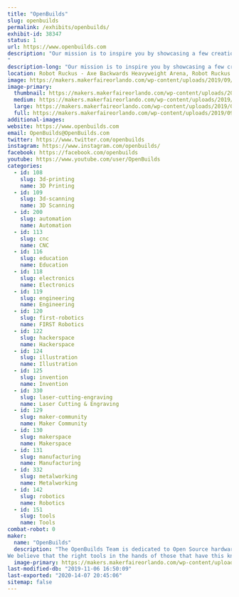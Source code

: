 ```yaml
---
title: "OpenBuilds"
slug: openbuilds
permalink: /exhibits/openbuilds/
exhibit-id: 38347
status: 1
url: https://www.openbuilds.com
description: "Our mission is to inspire you by showcasing a few creations that were made using the OpenBuilds Modular Building System.
"
description-long: "Our mission is to inspire you by showcasing a few creations that were made using the OpenBuilds Modular Building System."
location: Robot Ruckus - Axe Backwards Heavyweight Arena, Robot Ruckus - Small Arena, Spirit Building
image: https://makers.makerfaireorlando.com/wp-content/uploads/2019/09/OpenBuilds-LEAD-1010-1024x1024.jpg
image-primary:
  thumbnail: https://makers.makerfaireorlando.com/wp-content/uploads/2019/09/OpenBuilds-LEAD-1010-150x150.jpg
  medium: https://makers.makerfaireorlando.com/wp-content/uploads/2019/09/OpenBuilds-LEAD-1010-300x300.jpg
  large: https://makers.makerfaireorlando.com/wp-content/uploads/2019/09/OpenBuilds-LEAD-1010-1024x1024.jpg
  full: https://makers.makerfaireorlando.com/wp-content/uploads/2019/09/OpenBuilds-LEAD-1010.jpg
additional-images:
website: https://www.openbuilds.com
email: OpenBuilds@OpenBuilds.com
twitter: https://www.twitter.com/openbuilds
instagram: https://www.instagram.com/openbuilds/
facebook: https://facebook.com/openbuilds
youtube: https://www.youtube.com/user/OpenBuilds
categories:
  - id: 108
    slug: 3d-printing
    name: 3D Printing
  - id: 109
    slug: 3d-scanning
    name: 3D Scanning
  - id: 200
    slug: automation
    name: Automation
  - id: 113
    slug: cnc
    name: CNC
  - id: 116
    slug: education
    name: Education
  - id: 118
    slug: electronics
    name: Electronics
  - id: 119
    slug: engineering
    name: Engineering
  - id: 120
    slug: first-robotics
    name: FIRST Robotics
  - id: 122
    slug: hackerspace
    name: Hackerspace
  - id: 124
    slug: illustration
    name: Illustration
  - id: 125
    slug: invention
    name: Invention
  - id: 330
    slug: laser-cutting-engraving
    name: Laser Cutting & Engraving
  - id: 129
    slug: maker-community
    name: Maker Community
  - id: 130
    slug: makerspace
    name: Makerspace
  - id: 131
    slug: manufacturing
    name: Manufacturing
  - id: 332
    slug: metalworking
    name: Metalworking
  - id: 142
    slug: robotics
    name: Robotics
  - id: 151
    slug: tools
    name: Tools
combat-robot: 0
maker:
  name: "OpenBuilds"
  description: "The OpenBuilds Team is dedicated to Open Source hardware and design. We offer access to tools and advanced technology to anyone with passion, imagination and desire to push their limits as far as possible.
We believe that the right tools in the hands of those that have this knowledge will change the world making a better future for us all."
  image-primary: https://makers.makerfaireorlando.com/wp-content/uploads/2019/08/OpenBuilds_Logo_300.jpg
last-modified-db: "2019-11-06 16:50:09"
last-exported: "2020-14-07 20:45:06"
sitemap: false
---
```

